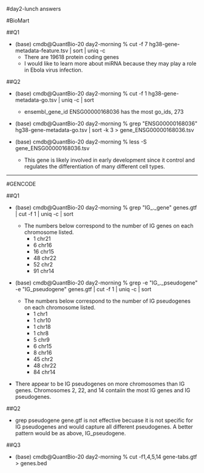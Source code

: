 #day2-lunch answers

#BioMart

##Q1 
- (base) cmdb@QuantBio-20 day2-morning % cut -f 7 hg38-gene-metadata-feature.tsv | sort | uniq -c
    - There are 19618 protein coding genes 
    - I would like to learn more about miRNA because they may play a role in Ebola virus infection.


##Q2
- (base) cmdb@QuantBio-20 day2-morning % cut -f 1 hg38-gene-metadata-go.tsv | uniq -c | sort
    - ensembl_gene_id ENSG00000168036 has the most go_ids, 273

- (base) cmdb@QuantBio-20 day2-morning % grep "ENSG00000168036" hg38-gene-metadata-go.tsv | sort -k 3 > gene_ENSG00000168036.tsv
- (base) cmdb@QuantBio-20 day2-morning % less -S gene_ENSG00000168036.tsv
    - This gene is likely involved in early development since it control and regulates the differentiation of many different cell types.


-----------
#GENCODE

##Q1
- (base) cmdb@QuantBio-20 day2-morning % grep "IG_._gene" genes.gtf | cut -f 1 | uniq -c | sort
    - The numbers below correspond to the number of IG genes on each chromosome listed.
        -  1 chr21
        -   6 chr16
        -  16 chr15
        -  48 chr22
        -  52 chr2
        -  91 chr14

- (base) cmdb@QuantBio-20 day2-morning % grep -e "IG_._pseudogene" -e "IG_pseudogene" genes.gtf | cut -f 1 | uniq -c | sort 
    - The numbers below correspond to the number of IG pseudogenes on each chromosome listed.
        -  1 chr1
        -  1 chr10
        -   1 chr18
        -  1 chr8
        - 5 chr9
        -   6 chr15
        -  8 chr16
        - 45 chr2
        - 48 chr22
        - 84 chr14

- There appear to be IG pseudogenes on more chromosomes than IG genes. Chromosomes 2, 22, and 14 contaiin the most IG genes and IG pseudogenes. 

##Q2 
- grep pseudogene gene.gtf is not effective becuase it is not specific for IG pseudogenes and would capture all different pseudogenes. A better pattern would be as above, IG_pseudogene. 


##Q3
- (base) cmdb@QuantBio-20 day2-morning % cut -f1,4,5,14 gene-tabs.gtf > genes.bed






